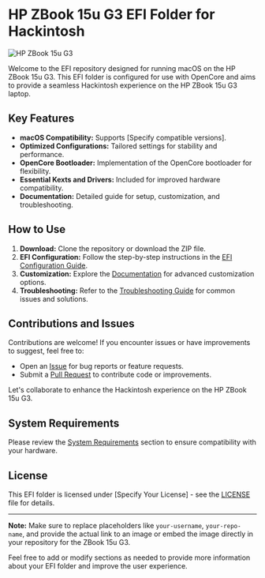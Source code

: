 # HP ZBook 15u G3 EFI Folder for Hackintosh

![HP ZBook 15u G3](https://ssl-product-images.www8-hp.com/digmedialib/prodimg/lowres/c04905165.png)

Welcome to the EFI repository designed for running macOS on the HP ZBook 15u G3. This EFI folder is configured for use with OpenCore and aims to provide a seamless Hackintosh experience on the HP ZBook 15u G3 laptop.

## Key Features

- **macOS Compatibility:** Supports [Specify compatible versions].
- **Optimized Configurations:** Tailored settings for stability and performance.
- **OpenCore Bootloader:** Implementation of the OpenCore bootloader for flexibility.
- **Essential Kexts and Drivers:** Included for improved hardware compatibility.
- **Documentation:** Detailed guide for setup, customization, and troubleshooting.

## How to Use

1. **Download:** Clone the repository or download the ZIP file.
2. **EFI Configuration:** Follow the step-by-step instructions in the [EFI Configuration Guide](docs/EFI_Configuration_Guide.md).
3. **Customization:** Explore the [Documentation](docs/) for advanced customization options.
4. **Troubleshooting:** Refer to the [Troubleshooting Guide](docs/Troubleshooting.md) for common issues and solutions.

## Contributions and Issues

Contributions are welcome! If you encounter issues or have improvements to suggest, feel free to:

- Open an [Issue](https://github.com/your-username/your-repo-name/issues) for bug reports or feature requests.
- Submit a [Pull Request](https://github.com/your-username/your-repo-name/pulls) to contribute code or improvements.

Let's collaborate to enhance the Hackintosh experience on the HP ZBook 15u G3.

## System Requirements

Please review the [System Requirements](docs/System_Requirements.md) section to ensure compatibility with your hardware.

## License

This EFI folder is licensed under [Specify Your License] - see the [LICENSE](LICENSE) file for details.

---

**Note:** Make sure to replace placeholders like `your-username`, `your-repo-name`, and provide the actual link to an image or embed the image directly in your repository for the ZBook 15u G3.

Feel free to add or modify sections as needed to provide more information about your EFI folder and improve the user experience.
